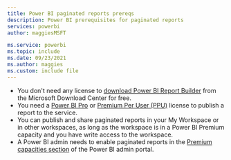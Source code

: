 ```yaml
---
title: Power BI paginated reports prereqs
description: Power BI prerequisites for paginated reports
services: powerbi
author: maggiesMSFT

ms.service: powerbi
ms.topic: include
ms.date: 09/23/2021
ms.author: maggies
ms.custom: include file
---
```


- You don't need any license to [download Power BI Report Builder](https://go.microsoft.com/fwlink/?linkid=2086513) from the Microsoft Download Center for free.
- You need a [Power BI Pro](../fundamentals/service-self-service-signup-for-power-bi.md) or [Premium Per User (PPU)](../admin/service-premium-per-user-faq.yml) license to publish a report to the service.
- You can publish and share paginated reports in your My Workspace or in other workspaces, as long as the workspace is in a Power BI Premium capacity and you have write access to the workspace. 
- A Power BI admin needs to enable paginated reports in the [Premium capacities section](../admin/service-admin-premium-workloads.md#paginated-reports) of the Power BI admin portal. 

